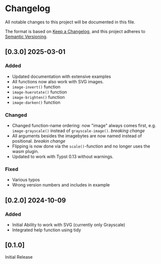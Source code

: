 # Changelog

All notable changes to this project will be documented in this file.

The format is based on [Keep a Changelog](https://keepachangelog.com/en/1.1.0/),
and this project adheres to [Semantic Versioning](https://semver.org/spec/v2.0.0.html).

## [0.3.0] 2025-03-01

### Added

- Updated documentation with extensive examples
- All functions now also work with SVG images.
- `image-invert()` function
- `image-huerotate()` function
- `image-brighten()` function
- `image-darken()` function

### Changed

- Changed function-name ordering: now "image" always comes first, e.g. `image-grayscale()` instead of `grayscale-image()`. *breaking change*
- All arguments besides the imagebytes are now named instead of positional. *breakin change*
- Flipping is now done via the `scale()`-function and no longer uses the wasm plugin.
- Updated to work with Typst 0.13 without warnings.

### Fixed

- Various typos
- Wrong version numbers and includes in example

## [0.2.0] 2024-10-09

### Added

- Initial Ability to work with SVG (currently only Grayscale)
- Integrated help function using tidy

## [0.1.0]

Initial Release
